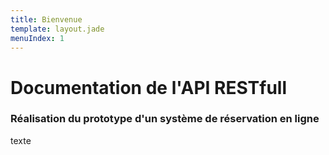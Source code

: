 ```yaml
---
title: Bienvenue
template: layout.jade
menuIndex: 1
---
```


# Documentation de l'API RESTfull
 
### Réalisation du prototype d'un système de réservation en ligne

texte


